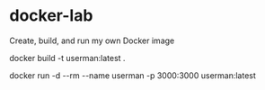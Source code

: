 # docker-lab
Create, build, and run my own Docker image

docker build -t userman:latest .

docker run -d --rm --name userman -p 3000:3000 userman:latest
